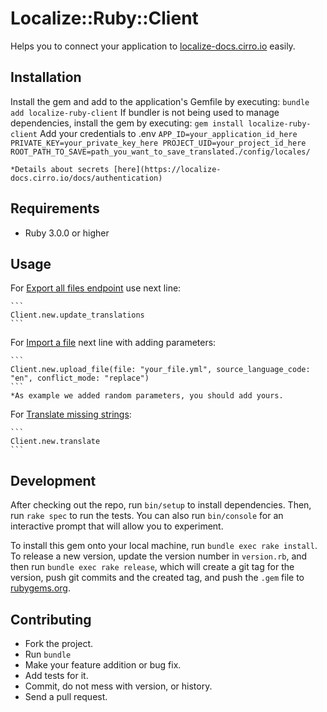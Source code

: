 # Localize::Ruby::Client

Helps you to connect your application to [localize-docs.cirro.io](https://localize-docs.cirro.io/) easily.

## Installation

Install the gem and add to the application's Gemfile by executing:
    ```
    bundle add localize-ruby-client
    ```
If bundler is not being used to manage dependencies, install the gem by executing:
    ```
    gem install localize-ruby-client
    ```
Add your credentials to .env
    ```
    APP_ID=your_application_id_here
    PRIVATE_KEY=your_private_key_here
    PROJECT_UID=your_project_id_here
    ROOT_PATH_TO_SAVE=path_you_want_to_save_translated./config/locales/
    ```

    *Details about secrets [here](https://localize-docs.cirro.io/docs/authentication)




## Requirements
* Ruby 3.0.0 or higher

## Usage
For [Export all files endpoint](https://localize-docs.cirro.io/docs/continuous_projects/export_all) use next line:

    ```
    Client.new.update_translations
    ```

For [Import a file](https://localize-docs.cirro.io/docs/continuous_projects/import) next line with adding parameters:

    ```
    Client.new.upload_file(file: "your_file.yml", source_language_code: "en", conflict_mode: "replace")
    ```
    *As example we added random parameters, you should add yours.

For [Translate missing strings](https://localize-docs.cirro.io/docs/continuous_projects/translate_missing_strings):

    ```
    Client.new.translate
    ```

## Development

After checking out the repo, run `bin/setup` to install dependencies. Then, run `rake spec` to run the tests. You can also run `bin/console` for an interactive prompt that will allow you to experiment.

To install this gem onto your local machine, run `bundle exec rake install`. To release a new version, update the version number in `version.rb`, and then run `bundle exec rake release`, which will create a git tag for the version, push git commits and the created tag, and push the `.gem` file to [rubygems.org](https://rubygems.org).

## Contributing

* Fork the project.
* Run `bundle`
* Make your feature addition or bug fix.
* Add tests for it.
* Commit, do not mess with version, or history.
* Send a pull request.
